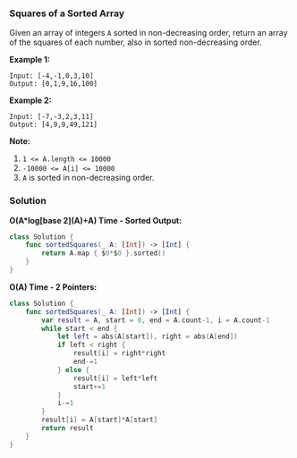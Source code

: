 
### Squares of a Sorted Array

Given an array of integers `A` sorted in non-decreasing order, return an array of the squares of each number, also in sorted non-decreasing order.

__Example 1:__
```
Input: [-4,-1,0,3,10]
Output: [0,1,9,16,100]
```
__Example 2:__
```
Input: [-7,-3,2,3,11]
Output: [4,9,9,49,121]
```

__Note:__
1. `1 <= A.length <= 10000`
2. `-10000 <= A[i] <= 10000`
3. `A` is sorted in non-decreasing order.

### Solution
__O(A*log\[base 2\](A)+A) Time - Sorted Output:__
```Swift
class Solution {
    func sortedSquares(_ A: [Int]) -> [Int] {
        return A.map { $0*$0 }.sorted()
    }
}
```
__O(A) Time - 2 Pointers:__
```Swift
class Solution {
    func sortedSquares(_ A: [Int]) -> [Int] {
        var result = A, start = 0, end = A.count-1, i = A.count-1
        while start < end {
            let left = abs(A[start]), right = abs(A[end])
            if left < right {
                result[i] = right*right
                end-=1
            } else {
                result[i] = left*left
                start+=1
            }
            i-=1
        }
        result[i] = A[start]*A[start]
        return result
    }
}
```